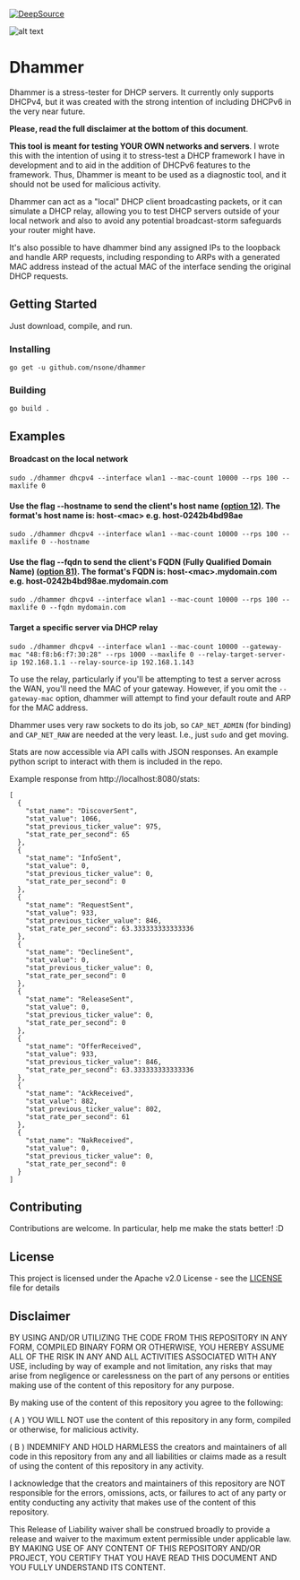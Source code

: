 [![DeepSource](https://static.deepsource.io/deepsource-badge-light.svg)](https://deepsource.io/gh/nsone/dhammer/?ref=repository-badge)

![alt text](sledge.jpg "Dhammer")

# Dhammer

Dhammer is a stress-tester for DHCP servers.  It currently only supports DHCPv4, but it was created with the strong intention of including DHCPv6 in the very near future.

**Please, read the full disclaimer at the bottom of this document**.

**This tool is meant for testing YOUR OWN networks and servers**.  I wrote this with the intention of using it to stress-test a DHCP framework I have in development and to aid in the addition of DHCPv6 features to the framework.  Thus, Dhammer is meant to be used as a diagnostic tool, and it should not be used for malicious activity.

Dhammer can act as a "local" DHCP client broadcasting packets, or it can simulate a DHCP relay, allowing you to test DHCP servers outside of your local network and also to avoid any potential broadcast-storm safeguards your router might have.

It's also possible to have dhammer bind any assigned IPs to the loopback and handle ARP requests, including responding to ARPs with a generated MAC address instead of the actual MAC of the interface sending the original DHCP requests.

## Getting Started

Just download, compile, and run.

### Installing

```
go get -u github.com/nsone/dhammer
```
### Building
```
go build .
```
## Examples
#### Broadcast on the local network 
```
sudo ./dhammer dhcpv4 --interface wlan1 --mac-count 10000 --rps 100 --maxlife 0
```

#### Use the flag --hostname to send the client's host name [(option 12)](#https://datatracker.ietf.org/doc/html/rfc2132#section-3.14). The format's host name is: host-\<mac\> e.g. host-0242b4bd98ae

```
sudo ./dhammer dhcpv4 --interface wlan1 --mac-count 10000 --rps 100 --maxlife 0 --hostname
```
#### Use the flag --fqdn to send the client's FQDN (Fully Qualified Domain Name) [(option 81)](#https://datatracker.ietf.org/doc/html/rfc4702). The format's FQDN is: host-\<mac\>.mydomain.com e.g. host-0242b4bd98ae.mydomain.com

```
sudo ./dhammer dhcpv4 --interface wlan1 --mac-count 10000 --rps 100 --maxlife 0 --fqdn mydomain.com
```

#### Target a specific server via DHCP relay
```
sudo ./dhammer dhcpv4 --interface wlan1 --mac-count 10000 --gateway-mac "48:f8:b6:f7:30:28" --rps 1000 --maxlife 0 --relay-target-server-ip 192.168.1.1 --relay-source-ip 192.168.1.143
```
To use the relay, particularly if you'll be attempting to test a server across the WAN, you'll need the MAC of your gateway.  However, if you omit the `--gateway-mac` option, dhammer will attempt to find your default route and ARP for the MAC address. 

Dhammer uses very raw sockets to do its job, so `CAP_NET_ADMIN` (for binding) and `CAP_NET_RAW` are needed at the very least.  I.e., just `sudo` and get moving.

Stats are now accessible via API calls with JSON responses.  An example python script to interact with them is included in the repo.

Example response from http://localhost:8080/stats:
```
[
  {
    "stat_name": "DiscoverSent",
    "stat_value": 1066,
    "stat_previous_ticker_value": 975,
    "stat_rate_per_second": 65
  },
  {
    "stat_name": "InfoSent",
    "stat_value": 0,
    "stat_previous_ticker_value": 0,
    "stat_rate_per_second": 0
  },
  {
    "stat_name": "RequestSent",
    "stat_value": 933,
    "stat_previous_ticker_value": 846,
    "stat_rate_per_second": 63.333333333333336
  },
  {
    "stat_name": "DeclineSent",
    "stat_value": 0,
    "stat_previous_ticker_value": 0,
    "stat_rate_per_second": 0
  },
  {
    "stat_name": "ReleaseSent",
    "stat_value": 0,
    "stat_previous_ticker_value": 0,
    "stat_rate_per_second": 0
  },
  {
    "stat_name": "OfferReceived",
    "stat_value": 933,
    "stat_previous_ticker_value": 846,
    "stat_rate_per_second": 63.333333333333336
  },
  {
    "stat_name": "AckReceived",
    "stat_value": 882,
    "stat_previous_ticker_value": 802,
    "stat_rate_per_second": 61
  },
  {
    "stat_name": "NakReceived",
    "stat_value": 0,
    "stat_previous_ticker_value": 0,
    "stat_rate_per_second": 0
  }
]
```
## Contributing

Contributions are welcome.  In particular, help me make the stats better! :D

## License

This project is licensed under the Apache v2.0 License - see the [LICENSE](LICENSE) file for details

## Disclaimer

BY USING AND/OR UTILIZING THE CODE FROM THIS REPOSITORY IN ANY FORM, COMPILED BINARY FORM OR OTHERWISE, YOU HEREBY ASSUME ALL OF THE RISK IN ANY AND ALL ACTIVITIES ASSOCIATED WITH ANY USE, including by way of example and not limitation, any risks that may arise from negligence or carelessness on the part of any persons or entities making use of the content of this repository for any purpose. 

By making use of the content of this repository you agree to the following:

( A ) YOU WILL NOT use the content of this repository in any form, compiled or otherwise, for malicious activity.

( B ) INDEMNIFY AND HOLD HARMLESS the creators and maintainers of all code in this repository from any and all liabilities or claims made as a result of using the content of this repository in any activity. 

I acknowledge that the creators and maintainers of this repository are NOT responsible for the errors, omissions, acts, or failures to act of any party or entity conducting any activity that makes use of the content of this repository. 

This Release of Liability waiver shall be construed broadly to provide a release and waiver to the maximum extent permissible under applicable law. 
BY MAKING USE OF ANY CONTENT OF THIS REPOSITORY AND/OR PROJECT, YOU CERTIFY THAT YOU HAVE READ THIS DOCUMENT AND YOU FULLY UNDERSTAND ITS CONTENT.


